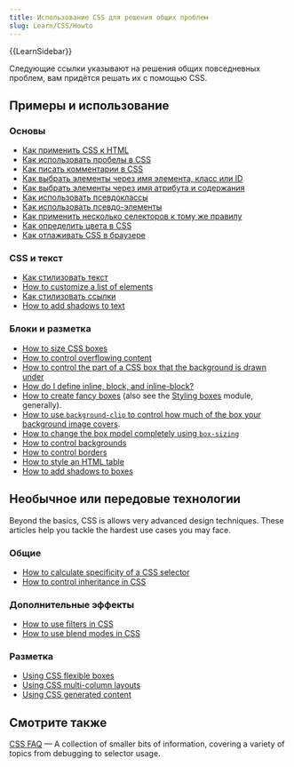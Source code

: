 ```yaml
---
title: Использование CSS для решения общих проблем
slug: Learn/CSS/Howto
---
```


{{LearnSidebar}}

Следующие ссылки указывают на решения общих повседневных проблем, вам придётся решать их с помощью CSS.

## Примеры и использование

### Основы

- [Как применить CSS к HTML](/en-US/docs/Learn/CSS/First_steps/How_CSS_works#how_to_apply_your_css_to_your_html)
- [Как использовать пробелы в CSS](/en-US/docs/Learn/CSS/First_steps/How_CSS_is_structured#white_space)
- [Как писать комментарии в CSS](/en-US/docs/Learn/CSS/First_steps/How_CSS_is_structured#comments)
- [Как выбрать элементы через имя элемента, класс или ID](/en-US/docs/Learn/CSS/Building_blocks/Selectors#simple_selectors)
- [Как выбрать элементы через имя атрибута и содержания](/en-US/docs/Learn/CSS/Building_blocks/Selectors#attribute_selectors)
- [Как использовать псевдоклассы](/en-US/docs/Learn/CSS/Building_blocks/Selectors#pseudo-classes)
- [Как использовать псевдо-элементы](/en-US/docs/Learn/CSS/Building_blocks/Selectors#pseudo-elements)
- [Как применить несколько селекторов к тому же правилу](/en-US/docs/Learn/CSS/Building_blocks/Selectors#multiple_selectors_on_one_rule)
- [Как определить цвета в CSS](/en-US/docs/Learn/CSS/Building_blocks/Values_and_units#colors)
- [Как отлаживать CSS в браузере](/en-US/docs/Learn/CSS/Building_blocks/Debugging_CSS#inspecting_the_dom_and_css)

### CSS и текст

- [Как стилизовать текст](/ru/docs/Learn/CSS/Styling_text/Fundamentals)
- [How to customize a list of elements](/ru/docs/Learn/CSS/Styling_text/Styling_lists)
- [Как стилизовать ссылки](/en-US/docs/Learn/CSS/Styling_text/Styling_links)
- [How to add shadows to text](/en-US/docs/Learn/CSS/Styling_text/Fundamentals#text_drop_shadows)

### Блоки и разметка

- [How to size CSS boxes](/en-US/docs/Learn/CSS/Building_blocks/The_box_model#box_properties)
- [How to control overflowing content](/en-US/docs/Learn/CSS/Building_blocks/The_box_model#overflow)
- [How to control the part of a CSS box that the background is drawn under](/en-US/docs/Learn/CSS/Building_blocks/The_box_model#background_clip)
- [How do I define inline, block, and inline-block?](/en-US/docs/Learn/CSS/Building_blocks/The_box_model#types_of_css_boxes)
- [How to create fancy boxes](/ru/docs/Learn/CSS/Howto/create_fancy_boxes) (also see the [Styling boxes](/en-US/docs/Learn/CSS/Building_blocks) module, generally).
- [How to use `background-clip` to control how much of the box your background image covers](/en-US/docs/Learn/CSS/Building_blocks/The_box_model#background_clip).
- [How to change the box model completely using `box-sizing`](/en-US/docs/Learn/CSS/Building_blocks/The_box_model#changing_the_box_model_completely)
- [How to control backgrounds](/en-US/docs/Learn/CSS/Building_blocks/Backgrounds_and_borders)
- [How to control borders](/en-US/docs/Learn/CSS/Building_blocks/Backgrounds_and_borders)
- [How to style an HTML table](/en-US/docs/Learn/CSS/Building_blocks/Styling_tables)
- [How to add shadows to boxes](/en-US/docs/Learn/CSS/Building_blocks/Advanced_styling_effects#box_shadows)

## Необычное или передовые технологии

Beyond the basics, CSS is allows very advanced design techniques. These articles help you tackle the hardest use cases you may face.

### Общие

- [How to calculate specificity of a CSS selector](/en-US/docs/Learn/CSS/Building_blocks/Cascade_and_inheritance#specificity)
- [How to control inheritance in CSS](/en-US/docs/Learn/CSS/Building_blocks/Cascade_and_inheritance#controlling_inheritance)

### Дополнительные эффекты

- [How to use filters in CSS](/en-US/docs/Learn/CSS/Building_blocks/Advanced_styling_effects#filters)
- [How to use blend modes in CSS](/en-US/docs/Learn/CSS/Building_blocks/Advanced_styling_effects#blend_modes)

### Разметка

- [Using CSS flexible boxes](/ru/docs/Web/CSS/CSS_flexible_box_layout/Basic_concepts_of_flexbox)
- [Using CSS multi-column layouts](/ru/docs/Web/CSS/CSS_multicol_layout/Using_multicol_layouts)
- [Using CSS generated content](/ru/docs/Learn/CSS/Howto/Generated_content)

## Смотрите также

[CSS FAQ](/ru/docs/Learn/CSS/Howto/CSS_FAQ) — A collection of smaller bits of information, covering a variety of topics from debugging to selector usage.
